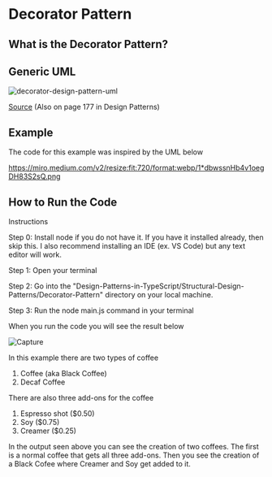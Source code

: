 # Decorator Pattern

## What is the Decorator Pattern?

## Generic UML
![decorator-design-pattern-uml](https://github.com/Hagnap/Design-Patterns-in-TypeScript/assets/60297426/d4664096-73e8-44e9-b661-3463c2fd31c4)

[Source](http://coursegalaxy.com/design-patterns/decorator.html) (Also on page 177 in Design Patterns)

## Example

The code for this example was inspired by the UML below 

https://miro.medium.com/v2/resize:fit:720/format:webp/1*dbwssnHb4v1oegDH83S2sQ.png


## How to Run the Code
Instructions

Step 0: Install node if you do not have it. If you have it installed already, then skip this. I also recommend installing an IDE (ex. VS Code) but any text editor will work.

Step 1: Open your terminal

Step 2: Go into the "Design-Patterns-in-TypeScript/Structural-Design-Patterns/Decorator-Pattern" directory on your local machine.

Step 3: Run the node main.js command in your terminal

When you run the code you will see the result below

![Capture](https://github.com/Hagnap/Design-Patterns-in-TypeScript/assets/60297426/223877f2-a2c7-4c59-aa26-0ba40ae49d40)

In this example there are two types of coffee
  1) Coffee (aka Black Coffee)
  2) Decaf Coffee

There are also three add-ons for the coffee
  1) Espresso shot ($0.50)
  2) Soy ($0.75)
  3) Creamer ($0.25)

In the output seen above you can see the creation of two coffees. The first is a normal coffee that gets all three add-ons. Then you see the creation of a Black Cofee where Creamer and Soy get added to it.
